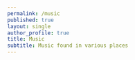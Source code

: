```yaml
---
permalink: /music
published: true
layout: single
author_profile: true
title: Music
subtitle: Music found in various places
---
```

